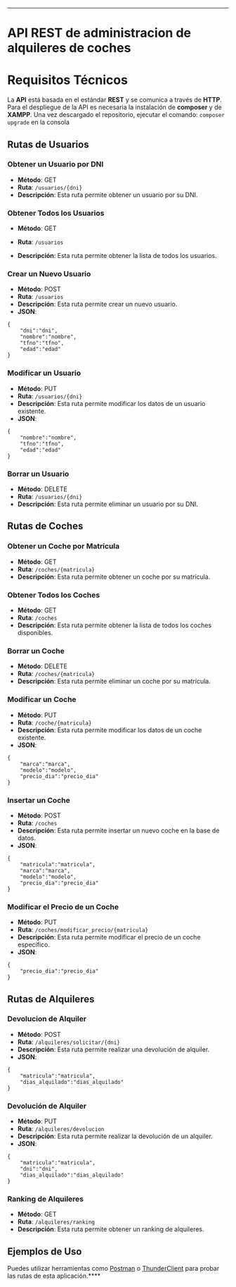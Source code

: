 ****
# API REST de administracion de alquileres de coches


# Requisitos Técnicos
La **API** está basada en el estándar **REST** y se comunica a través de **HTTP**.
Para el despliegue de la API es necesaria la instalación de **composer** y de **XAMPP**. Una vez descargado el repositorio, ejecutar el comando: `composer upgrade` en la consola


## Rutas de Usuarios

### Obtener un Usuario por DNI

- **Método**: GET
- **Ruta**: `/usuarios/{dni}`
- **Descripción**: Esta ruta permite obtener un usuario por su DNI.

### Obtener Todos los Usuarios

- **Método**: GET
- **Ruta**: `/usuarios`

- **Descripción**: Esta ruta permite obtener la lista de todos los usuarios.

### Crear un Nuevo Usuario

- **Método**: POST
- **Ruta**: `/usuarios`
- **Descripción**: Esta ruta permite crear un nuevo usuario.
- **JSON**:
``` 
{
    "dni":"dni",
    "nombre":"nombre",
    "tfno":"tfno",
    "edad":"edad"
}
```

### Modificar un Usuario

- **Método**: PUT
- **Ruta**: `/usuarios/{dni}`
- **Descripción**: Esta ruta permite modificar los datos de un usuario existente.
- **JSON**:
``` 
{
    "nombre":"nombre",
    "tfno":"tfno",
    "edad":"edad"
}
```

### Borrar un Usuario

- **Método**: DELETE
- **Ruta**: `/usuarios/{dni}`
- **Descripción**: Esta ruta permite eliminar un usuario por su DNI.

## Rutas de Coches

### Obtener un Coche por Matrícula

- **Método**: GET
- **Ruta**: `/coches/{matricula}`
- **Descripción**: Esta ruta permite obtener un coche por su matrícula.

### Obtener Todos los Coches

- **Método**: GET
- **Ruta**: `/coches`
- **Descripción**: Esta ruta permite obtener la lista de todos los coches disponibles.

### Borrar un Coche

- **Método**: DELETE
- **Ruta**: `/coches/{matricula}`
- **Descripción**: Esta ruta permite eliminar un coche por su matrícula.

### Modificar un Coche

- **Método**: PUT
- **Ruta**: `/coche/{matricula}`
- **Descripción**: Esta ruta permite modificar los datos de un coche existente.
- **JSON**:
``` 
{
    "marca":"marca",
    "modelo":"modelo",
    "precio_dia":"precio_dia"
}
```

### Insertar un Coche

- **Método**: POST
- **Ruta**: `/coches`
- **Descripción**: Esta ruta permite insertar un nuevo coche en la base de datos.
- **JSON**:
``` 
{
    "matricula":"matricula",
    "marca":"marca",
    "modelo":"modelo",
    "precio_dia":"precio_dia"
}
```

### Modificar el Precio de un Coche

- **Método**: PUT
- **Ruta**: `/coches/modificar_precio/{matricula}`
- **Descripción**: Esta ruta permite modificar el precio de un coche específico.
- **JSON**:
``` 
{
    "precio_dia":"precio_dia"
}
```

## Rutas de Alquileres

### Devolucion de Alquiler

- **Método**: POST
- **Ruta**: `/alquileres/solicitar/{dni}`
- **Descripción**: Esta ruta permite realizar una devolución de alquiler.
- **JSON**:
```
{
    "matricula":"matricula",
    "dias_alquilado":"dias_alquilado"
}
```

### Devolución de Alquiler

- **Método**: PUT
- **Ruta**: `/alquileres/devolucion`
- **Descripción**: Esta ruta permite realizar la devolución de un alquiler.
- **JSON**:
```
{
    "matricula":"matricula",
    "dni":"dni",
    "dias_alquilado":"dias_alquilado"
}
```

### Ranking de Alquileres

- **Método**: GET
- **Ruta**: `/alquileres/ranking`
- **Descripción**: Esta ruta permite obtener un ranking de alquileres.

## Ejemplos de Uso

Puedes utilizar herramientas como [Postman](https://www.postman.com/) o [ThunderClient](https://www.thunderclient.com/) para probar las rutas de esta aplicación.****